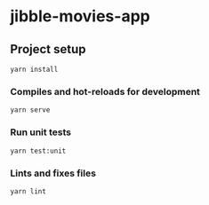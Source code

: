 # jibble-movies-app

## Project setup
```
yarn install
```

### Compiles and hot-reloads for development
```
yarn serve
```

### Run unit tests
```
yarn test:unit
```

### Lints and fixes files
```
yarn lint
```